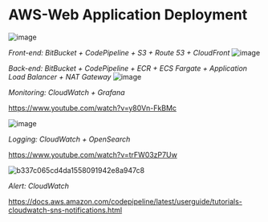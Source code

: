 # AWS-Web Application Deployment

![image](https://user-images.githubusercontent.com/80022917/157795493-56a41e26-fbb4-4ca0-a64e-2a371c878299.png)


_Front-end: BitBucket + CodePipeline + S3 + Route 53 + CloudFront_
![image](https://user-images.githubusercontent.com/80022917/151695841-1910f2cd-6d09-412a-b79e-2f608951d5a1.png)

_Back-end: BitBucket + CodePipeline + ECR + ECS Fargate + Application Load Balancer + NAT Gateway_
![image](https://user-images.githubusercontent.com/80022917/151695846-f5e82852-7fd5-407a-98a5-2b9729dc6ce5.png)

_Monitoring: CloudWatch + Grafana_

https://www.youtube.com/watch?v=y80Vn-FkBMc

![image](https://user-images.githubusercontent.com/80022917/151695884-8dfeb565-7ce3-4f25-9bd8-6ab1e2086e61.png)

_Logging: CloudWatch + OpenSearch_

https://www.youtube.com/watch?v=trFW03zP7Uw

![b337c065cd4da1558091942e8a947c8](https://user-images.githubusercontent.com/80022917/151695923-74f86f13-9b0c-4d03-ac23-3162186bd952.png)

_Alert: CloudWatch_

https://docs.aws.amazon.com/codepipeline/latest/userguide/tutorials-cloudwatch-sns-notifications.html
